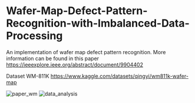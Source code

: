 # Wafer-Map-Defect-Pattern-Recognition-with-Imbalanced-Data-Processing

An implementation of wafer map defect pattern recognition. 
More information can be found in this paper https://ieeexplore.ieee.org/abstract/document/9904402

Dataset WM-811K https://www.kaggle.com/datasets/qingyi/wm811k-wafer-map


![paper_wm](https://user-images.githubusercontent.com/70984690/169591566-f91f8170-149c-48ad-93e2-e0d5aa8f5821.png)
![data_analysis](https://user-images.githubusercontent.com/70984690/169591698-ad138f0f-84cc-4836-918d-d65a8f2ed618.png)
